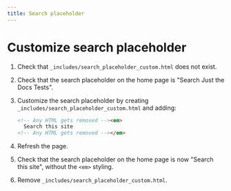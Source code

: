 ```yaml
---
title: Search placeholder
---
```


# Customize search placeholder

1.  Check that `_includes/search_placeholder_custom.html` does not exist.

1.  Check that the search placeholder on the home page is "Search Just the Docs Tests".

1.  Customize the search placeholder by creating `_includes/search_placeholder_custom.html` and adding:
 
    ```html
    <!-- Any HTML gets removed --><em>
      Search this site
    <!-- Any HTML gets removed --></em>
    ```
1.  Refresh the page.

1.  Check that the search placeholder on the home page is now "Search this site",
    without the `<em>` styling.

1.  Remove `_includes/search_placeholder_custom.html`.
